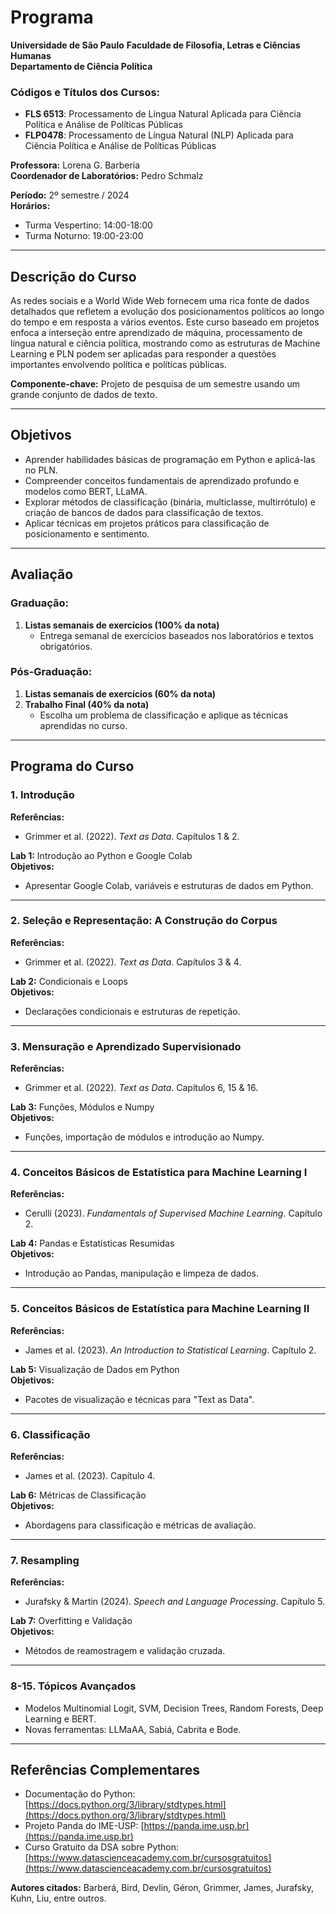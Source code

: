 # Programa  
**Universidade de São Paulo**
**Faculdade de Filosofia, Letras e Ciências Humanas**  
**Departamento de Ciência Política**  

### Códigos e Títulos dos Cursos:  
- **FLS 6513**: Processamento de Língua Natural Aplicada para Ciência Política e Análise de Políticas Públicas  
- **FLP0478**: Processamento de Língua Natural (NLP) Aplicada para Ciência Política e Análise de Políticas Públicas  

**Professora:** Lorena G. Barberia  
**Coordenador de Laboratórios:** Pedro Schmalz  

**Período:** 2º semestre / 2024  
**Horários:**  
- Turma Vespertino: 14:00-18:00  
- Turma Noturno: 19:00-23:00  

---

## Descrição do Curso  
As redes sociais e a World Wide Web fornecem uma rica fonte de dados detalhados que refletem a evolução dos posicionamentos políticos ao longo do tempo e em resposta a vários eventos. Este curso baseado em projetos enfoca a interseção entre aprendizado de máquina, processamento de língua natural e ciência política, mostrando como as estruturas de Machine Learning e PLN podem ser aplicadas para responder a questões importantes envolvendo política e políticas públicas.  

**Componente-chave:** Projeto de pesquisa de um semestre usando um grande conjunto de dados de texto.  

---

## Objetivos  
- Aprender habilidades básicas de programação em Python e aplicá-las no PLN.  
- Compreender conceitos fundamentais de aprendizado profundo e modelos como BERT, LLaMA.  
- Explorar métodos de classificação (binária, multiclasse, multirrótulo) e criação de bancos de dados para classificação de textos.  
- Aplicar técnicas em projetos práticos para classificação de posicionamento e sentimento.  

---

## Avaliação  
### Graduação:  
1. **Listas semanais de exercícios (100% da nota)**  
   - Entrega semanal de exercícios baseados nos laboratórios e textos obrigatórios.  

### Pós-Graduação:  
1. **Listas semanais de exercícios (60% da nota)**  
2. **Trabalho Final (40% da nota)**  
   - Escolha um problema de classificação e aplique as técnicas aprendidas no curso.  

---

## Programa do Curso  

### 1. Introdução  
**Referências:**  
- Grimmer et al. (2022). *Text as Data*. Capítulos 1 & 2.  

**Lab 1:** Introdução ao Python e Google Colab  
**Objetivos:**  
- Apresentar Google Colab, variáveis e estruturas de dados em Python.  

---

### 2. Seleção e Representação: A Construção do Corpus  
**Referências:**  
- Grimmer et al. (2022). *Text as Data*. Capítulos 3 & 4.  

**Lab 2:** Condicionais e Loops  
**Objetivos:**  
- Declarações condicionais e estruturas de repetição.  

---

### 3. Mensuração e Aprendizado Supervisionado  
**Referências:**  
- Grimmer et al. (2022). *Text as Data*. Capítulos 6, 15 & 16.  

**Lab 3:** Funções, Módulos e Numpy  
**Objetivos:**  
- Funções, importação de módulos e introdução ao Numpy.  

---

### 4. Conceitos Básicos de Estatística para Machine Learning I  
**Referências:**  
- Cerulli (2023). *Fundamentals of Supervised Machine Learning*. Capítulo 2.  

**Lab 4:** Pandas e Estatísticas Resumidas  
**Objetivos:**  
- Introdução ao Pandas, manipulação e limpeza de dados.  

---

### 5. Conceitos Básicos de Estatística para Machine Learning II  
**Referências:**  
- James et al. (2023). *An Introduction to Statistical Learning*. Capítulo 2.  

**Lab 5:** Visualização de Dados em Python  
**Objetivos:**  
- Pacotes de visualização e técnicas para "Text as Data".  

---

### 6. Classificação  
**Referências:**  
- James et al. (2023). Capítulo 4.  

**Lab 6:** Métricas de Classificação  
**Objetivos:**  
- Abordagens para classificação e métricas de avaliação.  

---

### 7. Resampling  
**Referências:**  
- Jurafsky & Martin (2024). *Speech and Language Processing*. Capítulo 5.  

**Lab 7:** Overfitting e Validação  
**Objetivos:**  
- Métodos de reamostragem e validação cruzada.  

---

### 8-15. Tópicos Avançados  
- Modelos Multinomial Logit, SVM, Decision Trees, Random Forests, Deep Learning e BERT.  
- Novas ferramentas: LLMaAA, Sabiá, Cabrita e Bode.  

---

## Referências Complementares  
- Documentação do Python: [https://docs.python.org/3/library/stdtypes.html](https://docs.python.org/3/library/stdtypes.html)  
- Projeto Panda do IME-USP: [https://panda.ime.usp.br](https://panda.ime.usp.br)  
- Curso Gratuito da DSA sobre Python: [https://www.datascienceacademy.com.br/cursosgratuitos](https://www.datascienceacademy.com.br/cursosgratuitos)  

**Autores citados:** Barberá, Bird, Devlin, Géron, Grimmer, James, Jurafsky, Kuhn, Liu, entre outros.  
